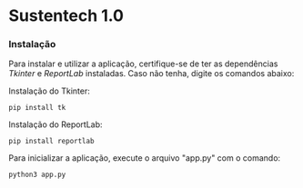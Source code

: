 # Sustentech 1.0

### Instalação

Para instalar e utilizar a aplicação, certifique-se de ter as dependências *_Tkinter_* e *_ReportLab_* instaladas. Caso não tenha, digite os comandos abaixo:

Instalação do Tkinter:

    pip install tk

Instalação do ReportLab:
    
    pip install reportlab

Para inicializar a aplicação, execute o arquivo "app.py" com o comando:

    python3 app.py